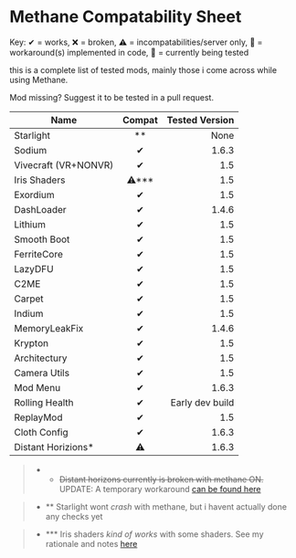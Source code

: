 # Methane Compatability Sheet

Key: ✔ = works, ❌ = broken, ⚠ = incompatabilities/server only, 🔧 = workaround(s) implemented in code, 🚧 = currently
being tested

this is a complete list of tested mods, mainly those i come across while using Methane.

Mod missing? Suggest it to be tested in a pull request.

| Name | Compat | Tested Version |
|------|:------:|--------:|
|Starlight|**|None|
|Sodium|✔|1.6.3|
|Vivecraft (VR+NONVR)|✔|1.5|
|Iris Shaders|⚠***|1.5|
|Exordium|✔|1.5|
|DashLoader|✔|1.4.6|
|Lithium|✔|1.5|
|Smooth Boot|✔|1.5|
|FerriteCore|✔|1.5|
|LazyDFU|✔|1.5|
|C2ME|✔|1.5|
|Carpet|✔|1.5|
|Indium|✔|1.5|
|MemoryLeakFix|✔|1.4.6|
|Krypton|✔|1.5|
|Architectury|✔|1.5|
|Camera Utils|✔|1.5|
|Mod Menu|✔|1.6.3|
|Rolling Health|✔|Early dev build|
|ReplayMod|✔|1.5|
|Cloth Config|✔|1.6.3|
|Distant Horizions*|⚠|1.6.3

> * * ~~Distant horizons currently is broken with methane ON.~~ UPDATE: A temporary workaround [can be found here](https://github.com/AnOpenSauceDev/Methane-mod/issues/25#issuecomment-1500877766) <br>

> * ** Starlight wont _crash_ with methane, but i havent actually done any checks yet <br>

> * *** Iris shaders _kind of works_ with some shaders. See my rationale and notes [here](https://github.com/AnOpenSauceDev/Methane-mod/issues/30) <br>
